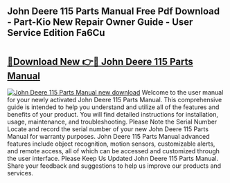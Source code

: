 ## John Deere 115 Parts Manual Free Pdf Download - Part-Kio New Repair Owner Guide - User Service Edition Fa6Cu

# <h2><a href="http://bc86237.oget.top/?id=John+Deere+115+Parts+Manual">🔗Download New 👉🔴 John Deere 115 Parts Manual</a></h2>

[![John Deere 115 Parts Manual new download](https://i.imgur.com/5g1atiW.png)](http://bc86237.oget.top/?id=John+Deere+115+Parts+Manual)
Welcome to the user manual for your newly activated John Deere 115 Parts Manual. This comprehensive guide is intended to help you understand and utilize all of the features and benefits of your product. You will find detailed instructions for installation, usage, maintenance, and troubleshooting. Please Note the Serial Number Locate and record the serial number of your new John Deere 115 Parts Manual for warranty purposes. John Deere 115 Parts Manual advanced features include object recognition, motion sensors, customizable alerts, and remote access, all of which can be accessed and customized through the user interface. Please Keep Us Updated John Deere 115 Parts Manual. Share your feedback and suggestions to help us improve our products and services.
